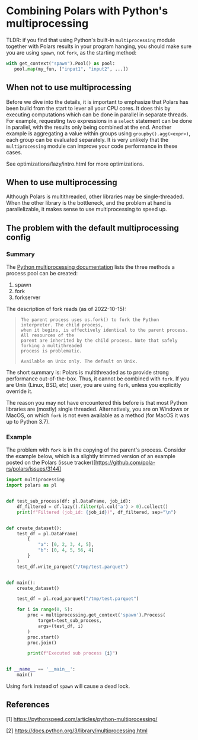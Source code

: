 # Combining Polars with Python's multiprocessing

TLDR: if you find that using Python's built-in `multiprocessing` module together with Polars results in your program hanging, you should make sure you are using `spawn`, not `fork`, as the starting method:

```python
with get_context("spawn").Pool() as pool:
   pool.map(my_fun, ["input1", "input2", ...])
```


## When not to use multiprocessing
Before we dive into the details, it is important to emphasize that Polars has been build from the start to lever all your CPU cores. 
It does this by executing computations which can be done in parallel in separate threads.
For example, requesting two expressions in a `select` statement can be done in parallel, with the results only being combined at the end.
Another example is aggregating a value within groups using `groupby().agg(<expr>)`, each group can be evaluated separately.
It is very unlikely that the `multiprocessing` module can improve your code performance in these cases.

See optimizations/lazy/intro.html for more optimizations.

## When to use multiprocessing
Although Polars is multithreaded, other libraries may be single-threaded.
When the other library is the bottleneck, and the problem at hand is parallelizable, it makes sense to use multiprocessing to speed up.

## The problem with the default multiprocessing config
### Summary
The [Python multiprocessing documentation](https://docs.python.org/3/library/multiprocessing.html) lists the three methods a process pool can be created:
1. spawn
2. fork
3. forkserver

The description of fork reads (as of 2022-10-15):
>     The parent process uses os.fork() to fork the Python interpreter. The child process, 
>     when it begins, is effectively identical to the parent process. All resources of the 
>     parent are inherited by the child process. Note that safely forking a multithreaded 
>     process is problematic.
>     
>     Available on Unix only. The default on Unix.

The short summary is: Polars is multithreaded as to provide strong performance out-of-the-box.
Thus, it cannot be combined with `fork`.
If you are Unix (Linux, BSD, etc) user, you are using `fork`, unless you explicitly override it.

The reason you may not have encountered this before is that most Python libraries are (mostly) single threaded.
Alternatively, you are on Windows or MacOS, on which `fork` is not even available as a method (for MacOS it was up to Python 3.7).


### Example

The problem with `fork` is in the copying of the parent's process.
Consider the example below, which is a slightly trimmed version of an example posted on the Polars (issue tracker)[https://github.com/pola-rs/polars/issues/3144]

```python
import multiprocessing
import polars as pl


def test_sub_process(df: pl.DataFrame, job_id):
    df_filtered = df.lazy().filter(pl.col('a') > 0).collect()
    print(f"Filtered (job_id: {job_id})", df_filtered, sep="\n")


def create_dataset():
    test_df = pl.DataFrame(
        {
            "a": [0, 2, 3, 4, 5],
            "b": [0, 4, 5, 56, 4]
        }
    )
    test_df.write_parquet("/tmp/test.parquet")


def main():
    create_dataset()

    test_df = pl.read_parquet("/tmp/test.parquet")

    for i in range(0, 5):
        proc = multiprocessing.get_context('spawn').Process(
            target=test_sub_process,
            args=(test_df, i)
        )
        proc.start()
        proc.join()

        print(f"Executed sub process {i}")


if __name__ == '__main__':
    main()
```

Using `fork` instead of `spawn` will cause a dead lock.


## References
[1] https://pythonspeed.com/articles/python-multiprocessing/

[2] https://docs.python.org/3/library/multiprocessing.html
